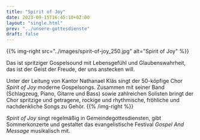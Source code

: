 ```yaml
---
title: "Spirit of Joy"
date: 2023-09-15T16:45:10+02:00
layout: "single.html"
prev: "../unsere-gottesdienste"
draft: false
---
```


{{% img-right src="../images/spirit-of-joy_250.jpg" alt="Spirit of Joy" %}}

Das ist spritziger Gospelsound mit Lebensgefühl und Glaubenswahrheit, das ist der Geist der Freude, der uns anstecken will.

Unter der Leitung von Kantor Nathanael Kläs singt der 50-köpfige Chor _Spirit of Joy_ moderne Gospelsongs. Zusammen mit seiner Band (Schlagzeug, Piano, Gitarre und Bass) sowie zahlreichen Solisten bringt der Chor spritzige und getragene, rockige und rhythmische, fröhliche und nachdenkliche Songs zu Gehör.
{{% /img-right %}}

_Spirit of Joy_ singt regelmäßig in Gemeindegottesdiensten, gibt Sommerkonzerte und gestaltet das evangelistische Festival _Gospel And Message_ musikalisch mit.
